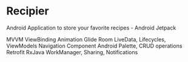 # Recipier
Android Application to store your favorite recipes - Android Jetpack


MVVM
ViewBinding
Animation
Glide
Room
LiveData, Lifecycles, ViewModels
Navigation Component
Android Palette, CRUD operations
Retrofit
RxJava
WorkManager, Sharing, Notifications
